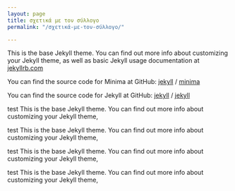 ```yaml
---
layout: page
title: σχετικά με τον σύλλογο
permalink: "/σχετικά-με-τον-σύλλογο/"

---
```

This is the base Jekyll theme. You can find out more info about customizing your Jekyll theme,   as well as basic Jekyll usage documentation at [jekyllrb.com](https://jekyllrb.com/)

You can find the source code for Minima at GitHub:
[jekyll](https://github.com/jekyll) /
[minima](https://github.com/jekyll/minima)

You can find the source code for Jekyll at GitHub:
[jekyll](https://github.com/jekyll) /
[jekyll](https://github.com/jekyll/jekyll)

test This is the base Jekyll theme. You can find out more info about customizing your Jekyll theme, 

test This is the base Jekyll theme. You can find out more info about customizing your Jekyll theme,

test This is the base Jekyll theme. You can find out more info about customizing your Jekyll theme, 

test This is the base Jekyll theme. You can find out more info about customizing your Jekyll theme, 